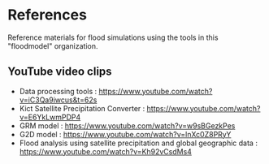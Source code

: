 # References
Reference materials for flood simulations using the tools in this "floodmodel" organization.

## YouTube video clips
- Data processing tools : https://www.youtube.com/watch?v=iC3Qa9iwcus&t=62s  
- Kict Satellite Precipitation Converter : https://www.youtube.com/watch?v=E6YkLwmPDP4  
- GRM model : https://www.youtube.com/watch?v=w9sBGezkPes  
- G2D model : https://www.youtube.com/watch?v=lnXc0Z8PRyY  
- Flood analysis using satellite precipitation and global geographic data :  https://www.youtube.com/watch?v=Kh92vCsdMs4  
   

